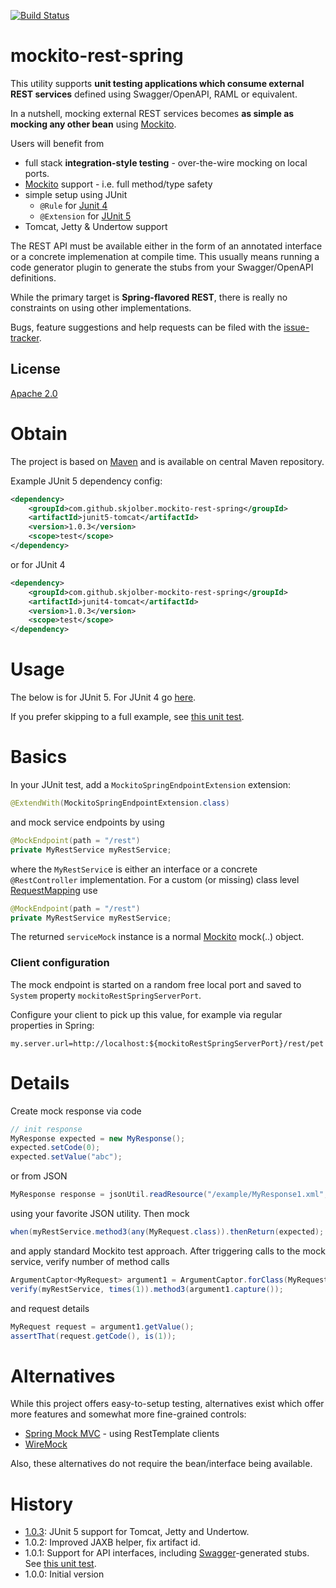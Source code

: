 [![Build Status](https://travis-ci.org/skjolber/mockito-rest-spring.svg?branch=master)](https://travis-ci.org/skjolber/mockito-rest-spring)

# mockito-rest-spring
This utility supports __unit testing applications which consume external REST services__ defined using Swagger/OpenAPI, RAML or equivalent. 

In a nutshell, mocking external REST services becomes __as simple as mocking any other bean__ using [Mockito].

Users will benefit from

  * full stack __integration-style testing__ - over-the-wire mocking on local ports. 
  * [Mockito] support - i.e. full method/type safety
  * simple setup using JUnit 
    * `@Rule` for [Junit 4](junit4)
    * `@Extension` for [JUnit 5](junit5)
  * Tomcat, Jetty & Undertow support

The REST API must be available either in the form of an annotated interface or a concrete implemenation at compile time. This usually means running a code generator plugin to generate the stubs from your Swagger/OpenAPI definitions.

While the primary target is __Spring-flavored REST__, there is really no constraints on using other implementations. 

Bugs, feature suggestions and help requests can be filed with the [issue-tracker].

## License
[Apache 2.0]

# Obtain
The project is based on [Maven] and is available on central Maven repository.

Example JUnit 5 dependency config:

```xml
<dependency>
    <groupId>com.github.skjolber.mockito-rest-spring</groupId>
    <artifactId>junit5-tomcat</artifactId>
    <version>1.0.3</version>
    <scope>test</scope>
</dependency>
```

or for JUnit 4

```xml
<dependency>
    <groupId>com.github.skjolber-mockito-rest-spring</groupId>
    <artifactId>junit4-tomcat</artifactId>
    <version>1.0.3</version>
    <scope>test</scope>
</dependency>
```

# Usage
The below is for JUnit 5. For JUnit 4 go [here](junit4).

If you prefer skipping to a full example, see [this unit test](examples/demo/src/test/java/com/example/demo/DemoApplication1Test.java). 

# Basics
In your JUnit test, add a `MockitoSpringEndpointExtension` extension:

```java
@ExtendWith(MockitoSpringEndpointExtension.class)
```

and mock service endpoints by using

```java
@MockEndpoint(path = "/rest")
private MyRestService myRestService;
```

where the `MyRestServic`e is either an interface or a concrete `@RestController` implementation. For a custom (or missing) class level [RequestMapping] use

```java
@MockEndpoint(path = "/rest")
private MyRestService myRestService;
```

The returned `serviceMock` instance is a normal [Mockito] mock(..) object. 

### Client configuration
The mock endpoint is started on a random free local port and saved to  `System` property `mockitoRestSpringServerPort`. 

Configure your client to pick up this value, for example via regular properties in Spring:

```
my.server.url=http://localhost:${mockitoRestSpringServerPort}/rest/pet
```


# Details
Create mock response via code

```java
// init response
MyResponse expected = new MyResponse();
expected.setCode(0);
expected.setValue("abc");
```

or from JSON

```java
MyResponse response = jsonUtil.readResource("/example/MyResponse1.xml", MyResponse.class);
```

using your favorite JSON utility. Then mock

```java
when(myRestService.method3(any(MyRequest.class)).thenReturn(expected);
```

and apply standard Mockito test approach. After triggering calls to the mock service, verify number of method calls

```java
ArgumentCaptor<MyRequest> argument1 = ArgumentCaptor.forClass(MyRequest.class);
verify(myRestService, times(1)).method3(argument1.capture());
```

and request details

```java
MyRequest request = argument1.getValue();
assertThat(request.getCode(), is(1));
```

# Alternatives
While this project offers easy-to-setup testing, alternatives exist which offer more features and somewhat more fine-grained controls: 

   * [Spring Mock MVC] - using RestTemplate clients
   * [WireMock]

Also, these alternatives do not require the bean/interface being available.

# History

 - [1.0.3]: JUnit 5 support for Tomcat, Jetty and Undertow.
 - 1.0.2: Improved JAXB helper, fix artifact id. 
 - 1.0.1: Support for API interfaces, including [Swagger]-generated stubs. See [this unit test](src/test/java/com/github/skjolber/mockito/rest/spring/RestServiceRuleInterfaceTest.java).
 - 1.0.0: Initial version

[Apache 2.0]:          	http://www.apache.org/licenses/LICENSE-2.0.html
[issue-tracker]:       	https://github.com/skjolber/mockito-rest-spring/issues
[Maven]:                http://maven.apache.org/
[1.0.3]:				https://github.com/skjolber/mockito-rest-spring/releases/tag/mockito-spring-rest-1.0.3
[WireMock]:             http://wiremock.org/
[Spring Mock MVC]:      http://docs.spring.io/spring-security/site/docs/current/reference/html/test-mockmvc.html
[Swagger]:				https://github.com/swagger-api/swagger-codegen
[Mockito]:				https://github.com/mockito/mockito
[RequestMapping]:		https://docs.spring.io/spring-framework/docs/current/javadoc-api/org/springframework/web/bind/annotation/RequestMapping.html
